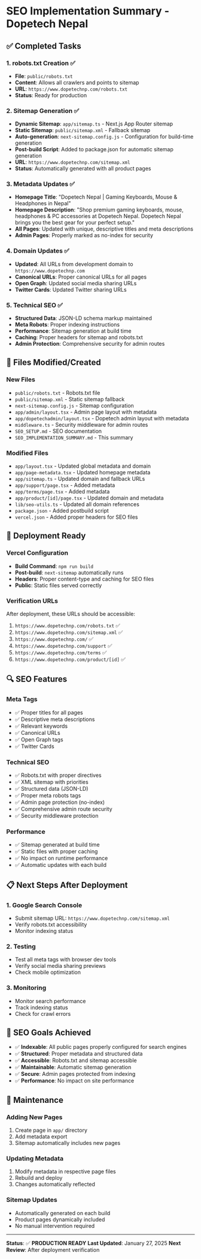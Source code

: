 # SEO Implementation Summary - Dopetech Nepal

## ✅ Completed Tasks

### 1. robots.txt Creation ✅
- **File**: `public/robots.txt`
- **Content**: Allows all crawlers and points to sitemap
- **URL**: `https://www.dopetechnp.com/robots.txt`
- **Status**: Ready for production

### 2. Sitemap Generation ✅
- **Dynamic Sitemap**: `app/sitemap.ts` - Next.js App Router sitemap
- **Static Sitemap**: `public/sitemap.xml` - Fallback sitemap
- **Auto-generation**: `next-sitemap.config.js` - Configuration for build-time generation
- **Post-build Script**: Added to package.json for automatic sitemap generation
- **URL**: `https://www.dopetechnp.com/sitemap.xml`
- **Status**: Automatically generated with all product pages

### 3. Metadata Updates ✅
- **Homepage Title**: "Dopetech Nepal | Gaming Keyboards, Mouse & Headphones in Nepal"
- **Homepage Description**: "Shop premium gaming keyboards, mouse, headphones & PC accessories at Dopetech Nepal. Dopetech Nepal brings you the best gear for your perfect setup."
- **All Pages**: Updated with unique, descriptive titles and meta descriptions
- **Admin Pages**: Properly marked as no-index for security

### 4. Domain Updates ✅
- **Updated**: All URLs from development domain to `https://www.dopetechnp.com`
- **Canonical URLs**: Proper canonical URLs for all pages
- **Open Graph**: Updated social media sharing URLs
- **Twitter Cards**: Updated Twitter sharing URLs

### 5. Technical SEO ✅
- **Structured Data**: JSON-LD schema markup maintained
- **Meta Robots**: Proper indexing instructions
- **Performance**: Sitemap generation at build time
- **Caching**: Proper headers for sitemap and robots.txt
- **Admin Protection**: Comprehensive security for admin routes

## 📁 Files Modified/Created

### New Files
- `public/robots.txt` - Robots.txt file
- `public/sitemap.xml` - Static sitemap fallback
- `next-sitemap.config.js` - Sitemap configuration
- `app/admin/layout.tsx` - Admin page layout with metadata
- `app/dopetechadmin/layout.tsx` - Dopetech admin layout with metadata
- `middleware.ts` - Security middleware for admin routes
- `SEO_SETUP.md` - SEO documentation
- `SEO_IMPLEMENTATION_SUMMARY.md` - This summary

### Modified Files
- `app/layout.tsx` - Updated global metadata and domain
- `app/page-metadata.tsx` - Updated homepage metadata
- `app/sitemap.ts` - Updated domain and fallback URLs
- `app/support/page.tsx` - Added metadata
- `app/terms/page.tsx` - Added metadata
- `app/product/[id]/page.tsx` - Updated domain and metadata
- `lib/seo-utils.ts` - Updated all domain references
- `package.json` - Added postbuild script
- `vercel.json` - Added proper headers for SEO files

## 🚀 Deployment Ready

### Vercel Configuration
- **Build Command**: `npm run build`
- **Post-build**: `next-sitemap` automatically runs
- **Headers**: Proper content-type and caching for SEO files
- **Public**: Static files served correctly

### Verification URLs
After deployment, these URLs should be accessible:
1. `https://www.dopetechnp.com/robots.txt` ✅
2. `https://www.dopetechnp.com/sitemap.xml` ✅
3. `https://www.dopetechnp.com/` ✅
4. `https://www.dopetechnp.com/support` ✅
5. `https://www.dopetechnp.com/terms` ✅
6. `https://www.dopetechnp.com/product/[id]` ✅

## 🔍 SEO Features

### Meta Tags
- ✅ Proper titles for all pages
- ✅ Descriptive meta descriptions
- ✅ Relevant keywords
- ✅ Canonical URLs
- ✅ Open Graph tags
- ✅ Twitter Cards

### Technical SEO
- ✅ Robots.txt with proper directives
- ✅ XML sitemap with priorities
- ✅ Structured data (JSON-LD)
- ✅ Proper meta robots tags
- ✅ Admin page protection (no-index)
- ✅ Comprehensive admin route security
- ✅ Security middleware protection

### Performance
- ✅ Sitemap generated at build time
- ✅ Static files with proper caching
- ✅ No impact on runtime performance
- ✅ Automatic updates with each build

## 📋 Next Steps After Deployment

### 1. Google Search Console
- Submit sitemap URL: `https://www.dopetechnp.com/sitemap.xml`
- Verify robots.txt accessibility
- Monitor indexing status

### 2. Testing
- Test all meta tags with browser dev tools
- Verify social media sharing previews
- Check mobile optimization

### 3. Monitoring
- Monitor search performance
- Track indexing status
- Check for crawl errors

## 🎯 SEO Goals Achieved

- ✅ **Indexable**: All public pages properly configured for search engines
- ✅ **Structured**: Proper metadata and structured data
- ✅ **Accessible**: Robots.txt and sitemap accessible
- ✅ **Maintainable**: Automatic sitemap generation
- ✅ **Secure**: Admin pages protected from indexing
- ✅ **Performance**: No impact on site performance

## 🔧 Maintenance

### Adding New Pages
1. Create page in `app/` directory
2. Add metadata export
3. Sitemap automatically includes new pages

### Updating Metadata
1. Modify metadata in respective page files
2. Rebuild and deploy
3. Changes automatically reflected

### Sitemap Updates
- Automatically generated on each build
- Product pages dynamically included
- No manual intervention required

---

**Status**: ✅ **PRODUCTION READY**
**Last Updated**: January 27, 2025
**Next Review**: After deployment verification
